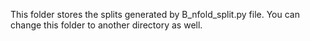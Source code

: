 This folder stores the splits generated by B_nfold_split.py file. You can change this folder to another directory as well.